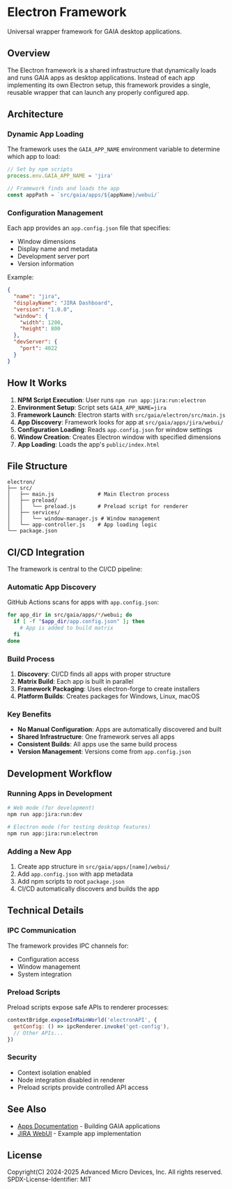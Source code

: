 # Electron Framework

Universal wrapper framework for GAIA desktop applications.

## Overview

The Electron framework is a shared infrastructure that dynamically loads and runs GAIA apps as desktop applications. Instead of each app implementing its own Electron setup, this framework provides a single, reusable wrapper that can launch any properly configured app.

## Architecture

### Dynamic App Loading

The framework uses the `GAIA_APP_NAME` environment variable to determine which app to load:

```javascript
// Set by npm scripts
process.env.GAIA_APP_NAME = 'jira'

// Framework finds and loads the app
const appPath = `src/gaia/apps/${appName}/webui/`
```

### Configuration Management

Each app provides an `app.config.json` file that specifies:
- Window dimensions
- Display name and metadata
- Development server port
- Version information

Example:
```json
{
  "name": "jira",
  "displayName": "JIRA Dashboard",
  "version": "1.0.0",
  "window": {
    "width": 1200,
    "height": 800
  },
  "devServer": {
    "port": 4022
  }
}
```

## How It Works

1. **NPM Script Execution**: User runs `npm run app:jira:run:electron`
2. **Environment Setup**: Script sets `GAIA_APP_NAME=jira`
3. **Framework Launch**: Electron starts with `src/gaia/electron/src/main.js`
4. **App Discovery**: Framework looks for app at `src/gaia/apps/jira/webui/`
5. **Configuration Loading**: Reads `app.config.json` for window settings
6. **Window Creation**: Creates Electron window with specified dimensions
7. **App Loading**: Loads the app's `public/index.html`

## File Structure

```
electron/
├── src/
│   ├── main.js              # Main Electron process
│   ├── preload/
│   │   └── preload.js       # Preload script for renderer
│   ├── services/
│   │   └── window-manager.js # Window management
│   └── app-controller.js    # App loading logic
└── package.json
```

## CI/CD Integration

The framework is central to the CI/CD pipeline:

### Automatic App Discovery

GitHub Actions scans for apps with `app.config.json`:

```bash
for app_dir in src/gaia/apps/*/webui; do
  if [ -f "$app_dir/app.config.json" ]; then
    # App is added to build matrix
  fi
done
```

### Build Process

1. **Discovery**: CI/CD finds all apps with proper structure
2. **Matrix Build**: Each app is built in parallel
3. **Framework Packaging**: Uses electron-forge to create installers
4. **Platform Builds**: Creates packages for Windows, Linux, macOS

### Key Benefits

- **No Manual Configuration**: Apps are automatically discovered and built
- **Shared Infrastructure**: One framework serves all apps
- **Consistent Builds**: All apps use the same build process
- **Version Management**: Versions come from `app.config.json`

## Development Workflow

### Running Apps in Development

```bash
# Web mode (for development)
npm run app:jira:run:dev

# Electron mode (for testing desktop features)
npm run app:jira:run:electron
```

### Adding a New App

1. Create app structure in `src/gaia/apps/[name]/webui/`
2. Add `app.config.json` with app metadata
3. Add npm scripts to root `package.json`
4. CI/CD automatically discovers and builds the app

## Technical Details

### IPC Communication

The framework provides IPC channels for:
- Configuration access
- Window management
- System integration

### Preload Scripts

Preload scripts expose safe APIs to renderer processes:
```javascript
contextBridge.exposeInMainWorld('electronAPI', {
  getConfig: () => ipcRenderer.invoke('get-config'),
  // Other APIs...
})
```

### Security

- Context isolation enabled
- Node integration disabled in renderer
- Preload scripts provide controlled API access

## See Also

- [Apps Documentation](../../../docs/apps.md) - Building GAIA applications
- [JIRA WebUI](../apps/jira/webui/README.md) - Example app implementation

## License

Copyright(C) 2024-2025 Advanced Micro Devices, Inc. All rights reserved.
SPDX-License-Identifier: MIT